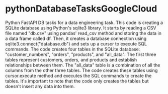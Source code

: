 # pythonDatabaseTasksGoogleCloud
Python FastAPI DB tasks for a data engineering task.
This code is creating a SQLite database using Python's sqlite3 library. It starts by reading a CSV file named "db.csv" using pandas' read_csv method and storing the data in a data frame called df. Then, it creates a database connection using sqlite3.connect("database.db") and sets up a cursor to execute SQL commands.
The code creates four tables in the SQLite database: "customer_numbers", "orders", "products", and "all_data". The first three tables represent customers, orders, and products and establish relationships between them. The "all_data" table is a combination of all the columns from the other three tables. The code creates these tables using cursor.execute method and executes the SQL commands to create the tables.
It's important to note that the code only creates the tables but doesn't insert any data into them.
